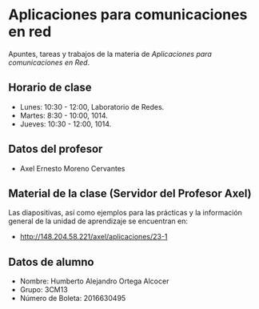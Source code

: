 # Aplicaciones para comunicaciones en red

Apuntes, tareas y trabajos de la materia de _Aplicaciones para comunicaciones
en Red_.

## Horario de clase

- Lunes: 10:30 - 12:00, Laboratorio de Redes.
- Martes: 8:30 - 10:00, 1014.
- Jueves:  10:30 - 12:00, 1014.

## Datos del profesor

- Axel Ernesto Moreno Cervantes

## Material de la clase (Servidor del Profesor Axel)

Las diapositivas, así como ejemplos para las prácticas y la información general
de la unidad de aprendizaje se encuentran en:

- http://148.204.58.221/axel/aplicaciones/23-1

## Datos de alumno

- Nombre: Humberto Alejandro Ortega Alcocer
- Grupo: 3CM13
- Número de Boleta: 2016630495

